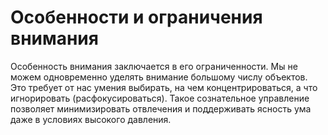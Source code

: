 # Особенности и ограничения внимания

Особенность внимания заключается в его ограниченности. Мы не можем одновременно уделять внимание большому числу объектов. Это требует от нас умения выбирать, на чем концентрироваться, а что игнорировать (расфокусироваться). Такое сознательное управление позволяет минимизировать отвлечения и поддерживать ясность ума даже в условиях высокого давления.
